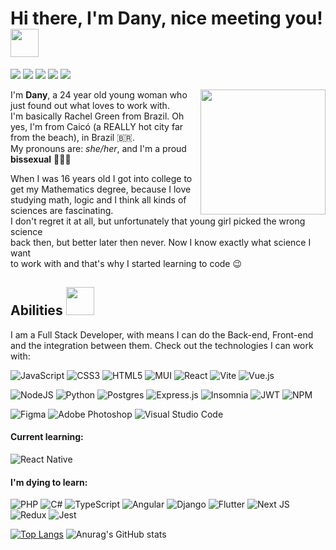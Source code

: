 # Hi there, I'm Dany, nice meeting you! <img height="45em" src="https://media.tenor.com/-Fbyl7vqHiYAAAAj/goma-cat.gif"/>

<a href="https://www.linkedin.com/in/danyelica/" target="_blank"><img src="https://img.shields.io/badge/LinkedIn-0077B5?style=for-the-badge&logo=linkedin&logoColor=white"/></a>
<a href="https://wa.me/5584996587385" target="_blank"><img src="https://img.shields.io/badge/WhatsApp-25D366?style=for-the-badge&logo=whatsapp&logoColor=white"/></a>
<a href="https://t.me/danyelica" target="_blank"><img src="https://img.shields.io/badge/Telegram-2CA5E0?style=for-the-badge&logo=telegram&logoColor=white"/></a>
<a href="https://www.instagram.com/danyelica_/" target="_blank"><img src="https://img.shields.io/badge/Instagram-E4405F?style=for-the-badge&logo=instagram&logoColor=white"/></a>
<a href="https://www.goodreads.com/user/show/32025814-dany-lica-dayane" target="_blank"><img src="https://img.shields.io/badge/Goodreads-372213?style=for-the-badge&logo=goodreads&logoColor=white"/></a>

<img align="right" height="200px" src="https://media.tenor.com/ClQUyrcq3xsAAAAC/rachel-friends.gif"/>
<p>I'm <b>Dany</b>, a 24 year old young woman who just found out what loves to work with.<br> I'm basically Rachel Green from Brazil. Oh yes, I'm from Caicó (a REALLY hot city far from the beach), in Brazil 🇧🇷.<br> My pronouns are: <i>she/her</i>, and I'm a proud <b>bissexual</b> 🌈🏳‍🌈</p>
<p>When I was 16 years old I got into college to get my Mathematics degree, because I love studying math, logic and I think all kinds of sciences are fascinating. <br>I don't regret it at all, but unfortunately that young girl picked the wrong science <br> back then, but better later then never. Now I know exactly what science I want<br> to work with and that's why I started learning to code 😉</p>

## Abilities <img height="45em" src="https://media.tenor.com/LtF6lgB8FdsAAAAj/mochi-peach.gif"/>
<p>I am a Full Stack Developer, with means I can do the Back-end, Front-end and the integration between them. Check out the technologies I can work with: </p>

![JavaScript](https://img.shields.io/badge/javascript-%23323330.svg?style=for-the-badge&logo=javascript&logoColor=%23F7DF1E)
![CSS3](https://img.shields.io/badge/css3-%231572B6.svg?style=for-the-badge&logo=css3&logoColor=white)
![HTML5](https://img.shields.io/badge/html5-%23E34F26.svg?style=for-the-badge&logo=html5&logoColor=white)
![MUI](https://img.shields.io/badge/MUI-%230081CB.svg?style=for-the-badge&logo=mui&logoColor=white)
![React](https://img.shields.io/badge/react-%2320232a.svg?style=for-the-badge&logo=react&logoColor=%2361DAFB)
![Vite](https://img.shields.io/badge/vite-%23646CFF.svg?style=for-the-badge&logo=vite&logoColor=white)
![Vue.js](https://img.shields.io/badge/vuejs-%2335495e.svg?style=for-the-badge&logo=vuedotjs&logoColor=%234FC08D)

![NodeJS](https://img.shields.io/badge/node.js-6DA55F?style=for-the-badge&logo=node.js&logoColor=white)
![Python](https://img.shields.io/badge/python-3670A0?style=for-the-badge&logo=python&logoColor=ffdd54)
![Postgres](https://img.shields.io/badge/postgres-%23316192.svg?style=for-the-badge&logo=postgresql&logoColor=white)
![Express.js](https://img.shields.io/badge/express.js-%23404d59.svg?style=for-the-badge&logo=express&logoColor=%2361DAFB)
![Insomnia](https://img.shields.io/badge/Insomnia-black?style=for-the-badge&logo=insomnia&logoColor=5849BE)
![JWT](https://img.shields.io/badge/JWT-black?style=for-the-badge&logo=JSON%20web%20tokens)
![NPM](https://img.shields.io/badge/NPM-%23000000.svg?style=for-the-badge&logo=npm&logoColor=white)

![Figma](https://img.shields.io/badge/figma-%23F24E1E.svg?style=for-the-badge&logo=figma&logoColor=white)
![Adobe Photoshop](https://img.shields.io/badge/adobe%20photoshop-%2331A8FF.svg?style=for-the-badge&logo=adobe%20photoshop&logoColor=white)
![Visual Studio Code](https://img.shields.io/badge/Visual%20Studio%20Code-0078d7.svg?style=for-the-badge&logo=visual-studio-code&logoColor=white)

<h4>Current learning:</h4>

![React Native](https://img.shields.io/badge/react_native-%2320232a.svg?style=for-the-badge&logo=react&logoColor=%2361DAFB)

<h4>I'm dying to learn: </h4>

![PHP](https://img.shields.io/badge/php-%23777BB4.svg?style=for-the-badge&logo=php&logoColor=white)
![C#](https://img.shields.io/badge/c%23-%23239120.svg?style=for-the-badge&logo=c-sharp&logoColor=white)
![TypeScript](https://img.shields.io/badge/typescript-%23007ACC.svg?style=for-the-badge&logo=typescript&logoColor=white)
![Angular](https://img.shields.io/badge/angular-%23DD0031.svg?style=for-the-badge&logo=angular&logoColor=white)
![Django](https://img.shields.io/badge/django-%23092E20.svg?style=for-the-badge&logo=django&logoColor=white)
![Flutter](https://img.shields.io/badge/Flutter-%2302569B.svg?style=for-the-badge&logo=Flutter&logoColor=white)
![Next JS](https://img.shields.io/badge/Next-black?style=for-the-badge&logo=next.js&logoColor=white)
![Redux](https://img.shields.io/badge/redux-%23593d88.svg?style=for-the-badge&logo=redux&logoColor=white)
![Jest](https://img.shields.io/badge/-jest-%23C21325?style=for-the-badge&logo=jest&logoColor=white)

    

[![Top Langs](https://github-readme-stats.vercel.app/api/top-langs/?username=danyelica&layout=compact&theme=dracula)](https://github.com/anuraghazra/github-readme-stats)
![Anurag's GitHub stats](https://github-readme-stats.vercel.app/api?username=danyelica&show_icons=true&theme=dracula)
